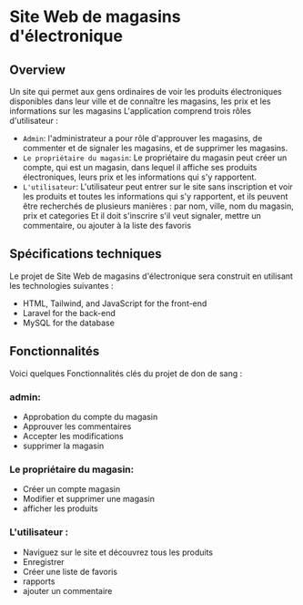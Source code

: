 # Site Web de magasins d'électronique
## Overview
Un site qui permet aux gens ordinaires de voir les produits électroniques disponibles dans leur ville et de connaître les magasins, les prix et les informations sur les magasins
L'application comprend trois rôles d'utilisateur :
- ``Admin``: l'administrateur a pour rôle d'approuver les magasins, de commenter et de signaler les magasins, et de supprimer les magasins.
- ``Le propriétaire du magasin``: Le propriétaire du magasin peut créer un compte, qui est un magasin, dans lequel il affiche ses produits électroniques, leurs prix et les informations qui s'y rapportent.
- ``L'utilisateur``: L'utilisateur peut entrer sur le site sans inscription et voir les produits et toutes les informations qui s'y rapportent, et ils peuvent être recherchés de plusieurs manières : par nom, ville, nom du magasin, prix et categories
Et il doit s'inscrire s'il veut signaler, mettre un commentaire, ou ajouter à la liste des favoris
## Spécifications techniques
Le projet de Site Web de magasins d'électronique sera construit en utilisant les technologies suivantes :
- HTML, Tailwind, and JavaScript for the front-end
- Laravel for the back-end
- MySQL for the database
## Fonctionnalités
Voici quelques Fonctionnalités clés du projet de don de sang :
### admin: 
- Approbation du compte du magasin
- Approuver les commentaires
- Accepter les modifications
- supprimer la magasin
### Le propriétaire du magasin:
- Créer un compte magasin
- Modifier et supprimer une magasin
- afficher les produits
### L'utilisateur :
- Naviguez sur le site et découvrez tous les produits
- Enregistrer
- Créer une liste de favoris
- rapports
- ajouter un commentaire

